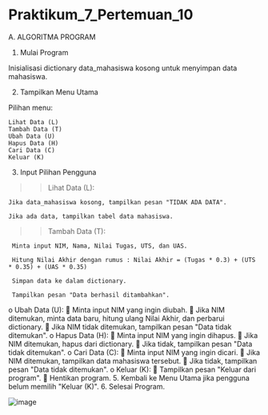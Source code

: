 # Praktikum_7_Pertemuan_10

A. ALGORITMA PROGRAM

1.	Mulai Program
   
   Inisialisasi dictionary data_mahasiswa kosong untuk menyimpan data mahasiswa.
  	 
2.	Tampilkan Menu Utama
   
   Pilihan menu:
   
    Lihat Data (L)
    Tambah Data (T)
    Ubah Data (U)
    Hapus Data (H)
    Cari Data (C)
    Keluar (K)
      
3. Input Pilihan Pengguna
   
>> Lihat Data (L):

    Jika data_mahasiswa kosong, tampilkan pesan "TIDAK ADA DATA".

    Jika ada data, tampilkan tabel data mahasiswa.

>> Tambah Data (T):

     Minta input NIM, Nama, Nilai Tugas, UTS, dan UAS. 
     
     Hitung Nilai Akhir dengan rumus : Nilai Akhir = (Tugas * 0.3) + (UTS * 0.35) + (UAS * 0.35)

     Simpan data ke dalam dictionary.

     Tampilkan pesan "Data berhasil ditambahkan".

o	Ubah Data (U):
	Minta input NIM yang ingin diubah.
	Jika NIM ditemukan, minta data baru, hitung ulang Nilai Akhir, dan perbarui dictionary.
	Jika NIM tidak ditemukan, tampilkan pesan "Data tidak ditemukan".
o	Hapus Data (H):
	Minta input NIM yang ingin dihapus.
	Jika NIM ditemukan, hapus dari dictionary.
	Jika tidak, tampilkan pesan "Data tidak ditemukan".
o	Cari Data (C):
	Minta input NIM yang ingin dicari.
	Jika NIM ditemukan, tampilkan data mahasiswa tersebut.
	Jika tidak, tampilkan pesan "Data tidak ditemukan".
o	Keluar (K):
	Tampilkan pesan "Keluar dari program".
	Hentikan program.
5.	Kembali ke Menu Utama jika pengguna belum memilih "Keluar (K)".
6.	Selesai Program.


![image](https://github.com/user-attachments/assets/e95d0f28-46da-4717-ae4d-4bf604072a6e)

